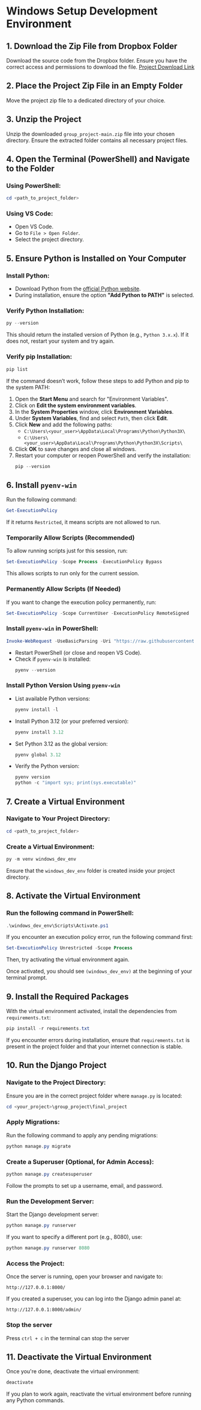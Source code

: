 # Windows Setup Development Environment

## 1. Download the Zip File from Dropbox Folder

Download the source code from the Dropbox folder. Ensure you have the correct access and permissions to download the file.
[Project Download Link](https://www.dropbox.com/scl/fi/g6k40whssmres4yc8zs6e/group_project-main.zip?rlkey=8kztrjbwyor04722pk7mkuhk7&e=1&st=bwxlthbm&dl=0)

## 2. Place the Project Zip File in an Empty Folder

Move the project zip file to a dedicated directory of your choice.

## 3. Unzip the Project

Unzip the downloaded `group_project-main.zip` file into your chosen directory. Ensure the extracted folder contains all necessary project files.

## 4. Open the Terminal (PowerShell) and Navigate to the Folder

### Using PowerShell:

```ps1
cd <path_to_project_folder>
```

### Using VS Code:

- Open VS Code.
- Go to `File > Open Folder`.
- Select the project directory.

## 5. Ensure Python is Installed on Your Computer

### Install Python:

- Download Python from the [official Python website](https://www.python.org/downloads/).
- During installation, ensure the option **"Add Python to PATH"** is selected.

### Verify Python Installation:

```ps1
py --version
```

This should return the installed version of Python (e.g., `Python 3.x.x`). If it does not, restart your system and try again.

### Verify pip Installation:

```ps1
pip list
```

If the command doesn’t work, follow these steps to add Python and pip to the system PATH:

1. Open the **Start Menu** and search for "Environment Variables".
2. Click on **Edit the system environment variables**.
3. In the **System Properties** window, click **Environment Variables**.
4. Under **System Variables**, find and select `Path`, then click **Edit**.
5. Click **New** and add the following paths:
   - `C:\Users\<your_user>\AppData\Local\Programs\Python\Python3X\`
   - `C:\Users\<your_user>\AppData\Local\Programs\Python\Python3X\Scripts\`
6. Click **OK** to save changes and close all windows.
7. Restart your computer or reopen PowerShell and verify the installation:
   ```ps1
   pip --version
   ```

## 6. Install `pyenv-win`
Run the following command:

```powershell
Get-ExecutionPolicy
```

If it returns `Restricted`, it means scripts are not allowed to run.

### Temporarily Allow Scripts (Recommended)

To allow running scripts just for this session, run:

```powershell
Set-ExecutionPolicy -Scope Process -ExecutionPolicy Bypass
```

This allows scripts to run only for the current session.

### Permanently Allow Scripts (If Needed)

If you want to change the execution policy permanently, run:

```powershell
Set-ExecutionPolicy -Scope CurrentUser -ExecutionPolicy RemoteSigned
```


### Install `pyenv-win` in PowerShell:

```powershell
Invoke-WebRequest -UseBasicParsing -Uri "https://raw.githubusercontent.com/pyenv-win/pyenv-win/master/pyenv-win/install-pyenv-win.ps1" -OutFile "./install-pyenv-win.ps1"; &"./install-pyenv-win.ps1"
```

- Restart PowerShell (or close and reopen VS Code).
- Check if `pyenv-win` is installed:
  ```powershell
  pyenv --version
  ```

### Install Python Version Using `pyenv-win`

- List available Python versions:
  ```powershell
  pyenv install -l
  ```
- Install Python 3.12 (or your preferred version):
  ```powershell
  pyenv install 3.12
  ```
- Set Python 3.12 as the global version:
  ```powershell
  pyenv global 3.12
  ```
- Verify the Python version:
  ```powershell
  pyenv version
  python -c "import sys; print(sys.executable)"
  ```

## 7. Create a Virtual Environment

### Navigate to Your Project Directory:

```powershell
cd <path_to_project_folder>
```

### Create a Virtual Environment:

```powershell
py -m venv windows_dev_env
```

Ensure that the `windows_dev_env` folder is created inside your project directory.

## 8. Activate the Virtual Environment

### Run the following command in PowerShell:

```powershell
.\windows_dev_env\Scripts\Activate.ps1
```

If you encounter an execution policy error, run the following command first:
```powershell
Set-ExecutionPolicy Unrestricted -Scope Process
```
Then, try activating the virtual environment again.

Once activated, you should see `(windows_dev_env)` at the beginning of your terminal prompt.

## 9. Install the Required Packages

With the virtual environment activated, install the dependencies from `requirements.txt`:

```powershell
pip install -r requirements.txt
```

If you encounter errors during installation, ensure that `requirements.txt` is present in the project folder and that your internet connection is stable.

## 10. Run the Django Project

### Navigate to the Project Directory:

Ensure you are in the correct project folder where `manage.py` is located:

```powershell
cd <your_project>\group_project\final_project
```

### Apply Migrations:

Run the following command to apply any pending migrations:

```powershell
python manage.py migrate
```

### Create a Superuser (Optional, for Admin Access):

```powershell
python manage.py createsuperuser
```

Follow the prompts to set up a username, email, and password.

### Run the Development Server:

Start the Django development server:

```powershell
python manage.py runserver
```

If you want to specify a different port (e.g., 8080), use:

```powershell
python manage.py runserver 8080
```

### Access the Project:

Once the server is running, open your browser and navigate to:

```
http://127.0.0.1:8000/
```

If you created a superuser, you can log into the Django admin panel at:

```
http://127.0.0.1:8000/admin/
```
### Stop the server
Press `ctrl + c` in the terminal can stop the server

## 11. Deactivate the Virtual Environment

Once you're done, deactivate the virtual environment:

```powershell
deactivate
```

If you plan to work again, reactivate the virtual environment before running any Python commands.


